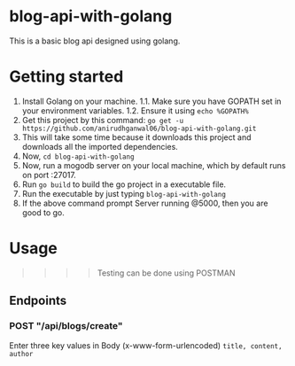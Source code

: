 # blog-api-with-golang
This is a basic blog api designed using golang.

# Getting started
1. Install Golang on your machine.
  1.1. Make sure you have GOPATH set in your environment variables.
  1.2. Ensure it using `echo %GOPATH%`
2. Get this project by this command: `go get -u https://github.com/anirudhganwal06/blog-api-with-golang.git`
3. This will take some time because it downloads this project and downloads all the imported dependencies.
4. Now, `cd blog-api-with-golang`
5. Now, run a mogodb server on your local machine, which by default runs on port :27017.
6. Run `go build` to build the go project in a executable file.
7. Run the executable by just typing `blog-api-with-golang`
8. If the above command prompt Server running @5000, then you are good to go.

# Usage

>>>> Testing can be done using POSTMAN

## Endpoints
### POST "/api/blogs/create"
Enter three key values in Body (x-www-form-urlencoded) `title, content, author`
